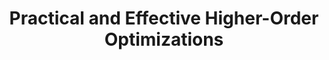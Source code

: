 ---
title: Practical and Effective Higher-Order Optimizations
paper-url: https://dl.dropboxusercontent.com/u/1620890/website/writings/ho-optimization.pdf
authors:
- Lars Bergstrom
type: paper
tags:
- ICFP 2014
- optimization
doHaskell-type: research paper
---